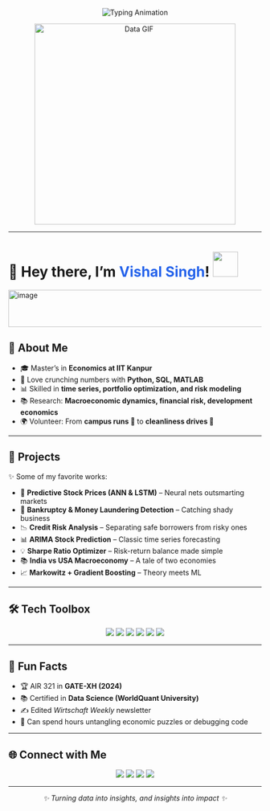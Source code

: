 <!-- Typing SVG Banner -->
<p align="center">
  <img src="https://readme-typing-svg.herokuapp.com?size=28&color=2563EB&center=true&vCenter=true&width=600&lines=Hey+there,+I'm+Vishal+Singh!;Economics+%2B+Machine+Learning+Explorer;Turning+data+into+insights+✨" alt="Typing Animation" />
</p>

<!-- Moving GIF -->
<p align="center">
  <img src="https://media.giphy.com/media/qgQUggAC3Pfv687qPC/giphy.gif" width="400" alt="Data GIF">
</p>

---
 <h1>
    👋 Hey there, I’m <span style="color:#2563eb;">Vishal Singh</span>!
    <img src="https://media.giphy.com/media/WUlplcMpOCEmTGBtBW/giphy.gif" width="50"/>
  </h1>
<img width="621" height="74" alt="image" src="https://github.com/user-attachments/assets/047d1e1d-c598-4171-bfd2-1f736c10856d" />

## 🚀 About Me
- 🎓 Master’s in **Economics at IIT Kanpur**
- 🧮 Love crunching numbers with **Python, SQL, MATLAB**
- 📊 Skilled in **time series, portfolio optimization, and risk modeling**
- 📚 Research: **Macroeconomic dynamics, financial risk, development economics**
- 🌍 Volunteer: From **campus runs 🏃** to **cleanliness drives 🌱**

---

## 🔬 Projects
✨ Some of my favorite works:  
- 🤖 **Predictive Stock Prices (ANN & LSTM)** – Neural nets outsmarting markets  
- 🏦 **Bankruptcy & Money Laundering Detection** – Catching shady business  
- 📉 **Credit Risk Analysis** – Separating safe borrowers from risky ones  
- 📊 **ARIMA Stock Prediction** – Classic time series forecasting  
- 💡 **Sharpe Ratio Optimizer** – Risk-return balance made simple  
- 📚 **India vs USA Macroeconomy** – A tale of two economies  
- 📈 **Markowitz + Gradient Boosting** – Theory meets ML  

---

## 🛠 Tech Toolbox
<p align="center">
  <img src="https://img.shields.io/badge/Python-3776AB?style=for-the-badge&logo=python&logoColor=white"/>
  <img src="https://img.shields.io/badge/SQL-025E8C?style=for-the-badge&logo=sqlite&logoColor=white"/>
  <img src="https://img.shields.io/badge/MATLAB-orange?style=for-the-badge&logo=mathworks&logoColor=white"/>
  <img src="https://img.shields.io/badge/LaTeX-008080?style=for-the-badge&logo=latex&logoColor=white"/>
  <img src="https://img.shields.io/badge/Scikit--Learn-F7931E?style=for-the-badge&logo=scikit-learn&logoColor=white"/>
  <img src="https://img.shields.io/badge/Pandas-150458?style=for-the-badge&logo=pandas&logoColor=white"/>
</p>

---

## 🏅 Fun Facts
- 🏆 AIR 321 in **GATE-XH (2024)**  
- 📚 Certified in **Data Science (WorldQuant University)**  
- ✍️ Edited *Wirtschaft Weekly* newsletter  
- 🧩 Can spend hours untangling economic puzzles or debugging code  

---

## 🌐 Connect with Me
<p align="center">
  <a href="mailto:vishalsingh272876@gmail.com"><img src="https://img.shields.io/badge/Email-D14836?style=for-the-badge&logo=gmail&logoColor=white"></a>
  <a href="https://www.linkedin.com/in/vishal-singh-iitk-eco/"><img src="https://img.shields.io/badge/LinkedIn-0A66C2?style=for-the-badge&logo=linkedin&logoColor=white"></a>
  <a href="https://github.com/singh-vishal-code"><img src="https://img.shields.io/badge/GitHub-181717?style=for-the-badge&logo=github&logoColor=white"></a>
  <a href="https://www.researchgate.net/profile/Ajad_Singh2"><img src="https://img.shields.io/badge/Research-00CCBB?style=for-the-badge&logo=readthedocs&logoColor=white"></a>
</p>

---

<p align="center">
  <i>✨ Turning data into insights, and insights into impact ✨</i>
</p>
